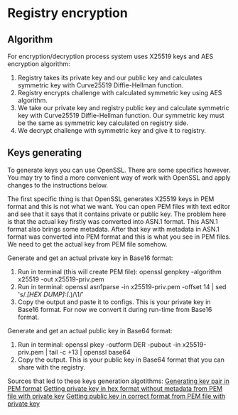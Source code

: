 # Registry encryption

## Algorithm
For encryption/decryption process system uses X25519 keys and AES encryption algorithm:

1. Registry takes its private key and our public key and calculates symmetric key with Curve25519 Diffie-Hellman function.
2. Registry encrypts challenge with calculated symmetric key using AES algorithm.
3. We take our private key and registry public key and calculate symmetric key with Curve25519 Diffie-Hellman function. Our symmetric key must be the same as symmetric key calculated on registry side.
4. We decrypt challenge with symmetric key and give it to registry.

## Keys generating
To generate keys you can use OpenSSL. There are some specifics however. You may try to find a more convenient way of work with OpenSSL and apply changes to the instructions below.

The first specific thing is that OpenSSL generates X25519 keys in PEM format and this is not what we want. You can open PEM files with text editor and see that it says that it contains private or public key. The problem here is that the actual key firstly was converted into ASN.1 format. This ASN.1 format also brings some metadata. After that key with metadata in ASN.1 format was converted into PEM format and this is what you see in PEM files. We need to get the actual key from PEM file somehow.

Generate and get an actual private key in Base16 format:
1. Run in terminal (this will create PEM file): openssl genpkey -algorithm x25519 -out x25519-priv.pem
2. Run in terminal: openssl asn1parse -in x25519-priv.pem -offset 14 | sed 's/.*\[HEX DUMP\]:\(.*\)/\1/'
3. Copy the output and paste it to configs. This is your private key in Base16 format. For now we convert it during run-time from Base16 format.

Generate and get an actual public key in Base64 format:
1. Run in terminal: openssl pkey -outform DER -pubout -in x25519-priv.pem | tail -c +13 | openssl base64
2. Copy the output. This is your public key in Base64 format that you can share with the registry.

Sources that led to these keys generation algotithms:
[Generating key pair in PEM format](https://stackoverflow.com/questions/43546712/how-to-generate-a-curve25519-key-pair-in-terminal)
[Getting private key in hex format without metadata from PEM file with private key](https://stackoverflow.com/questions/60689653/openssl-eddsa-specify-key-size)
[Getting public key in correct format from PEM file with private key](https://mta.openssl.org/pipermail/openssl-users/2018-March/007777.html)
